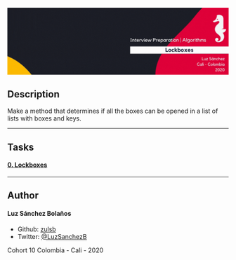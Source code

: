 ![Banner](banner-boxes.gif)

## Description

Make a method that determines if all the boxes can be opened in a list of lists with boxes and keys.

---

## Tasks
#### [0. Lockboxes](./0-lockboxes.py) 

---

## Author
#### Luz Sánchez Bolaños
- Github: [zulsb](https://github.com/zulsb)
- Twitter: [@LuzSanchezB](https://twitter.com/LuzSanchezB)

Cohort 10
Colombia - Cali - 2020